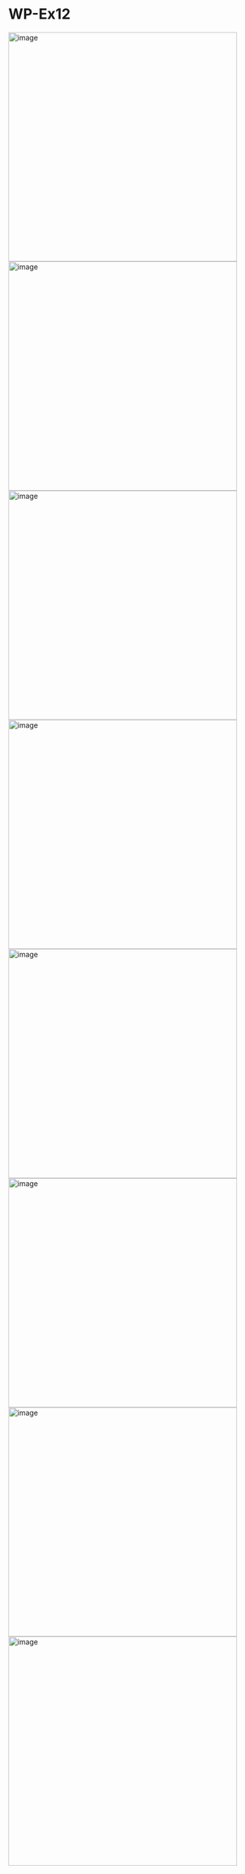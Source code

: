 # WP-Ex12

<img width="452" alt="image" src="https://github.com/user-attachments/assets/9248cbee-4ed0-4ebd-b71a-68cb1ea16a84" />
<img width="452" alt="image" src="https://github.com/user-attachments/assets/4f119088-f80a-4530-b57c-db8786835ad9" />
<img width="452" alt="image" src="https://github.com/user-attachments/assets/92185733-52fa-48bd-ba48-52f5a1744504" />
<img width="452" alt="image" src="https://github.com/user-attachments/assets/e83311dd-c3e6-4380-8e08-76aab6bc1810" />
<img width="452" alt="image" src="https://github.com/user-attachments/assets/97c0995f-0dfb-4043-860c-dc98e3ba2dcc" />
<img width="452" alt="image" src="https://github.com/user-attachments/assets/d9c17a45-8989-4372-a0da-5224dd9a618a" />
<img width="452" alt="image" src="https://github.com/user-attachments/assets/c28bb55d-74b3-4f7a-b52f-2462e8bae08b" />
<img width="452" alt="image" src="https://github.com/user-attachments/assets/c552efdf-d76c-42fa-a51f-98141f7080fd" />
